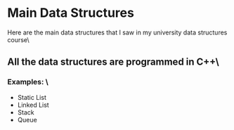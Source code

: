 # Main Data Structures #
Here are the main data structures that I saw in my university data structures course\
## All the data structures are programmed in C++\

### Examples: \
* Static List
* Linked List
* Stack
* Queue
